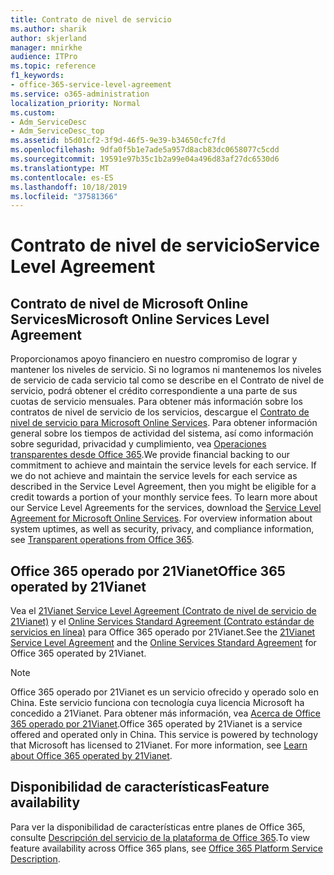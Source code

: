 ```yaml
---
title: Contrato de nivel de servicio
ms.author: sharik
author: skjerland
manager: mnirkhe
audience: ITPro
ms.topic: reference
f1_keywords:
- office-365-service-level-agreement
ms.service: o365-administration
localization_priority: Normal
ms.custom:
- Adm_ServiceDesc
- Adm_ServiceDesc_top
ms.assetid: b5d01cf2-3f9d-46f5-9e39-b34650cfc7fd
ms.openlocfilehash: 9dfa0f5b1e7ade5a957d8acb83dc0658077c5cdd
ms.sourcegitcommit: 19591e97b35c1b2a99e04a496d83af27dc6530d6
ms.translationtype: MT
ms.contentlocale: es-ES
ms.lasthandoff: 10/18/2019
ms.locfileid: "37581366"
---
```

# <a name="service-level-agreement"></a><span data-ttu-id="42b2d-102">Contrato de nivel de servicio</span><span class="sxs-lookup"><span data-stu-id="42b2d-102">Service Level Agreement</span></span>

## <a name="microsoft-online-services-level-agreement"></a><span data-ttu-id="42b2d-103">Contrato de nivel de Microsoft Online Services</span><span class="sxs-lookup"><span data-stu-id="42b2d-103">Microsoft Online Services Level Agreement</span></span>

<span data-ttu-id="42b2d-p101">Proporcionamos apoyo financiero en nuestro compromiso de lograr y mantener los niveles de servicio. Si no logramos ni mantenemos los niveles de servicio de cada servicio tal como se describe en el Contrato de nivel de servicio, podrá obtener el crédito correspondiente a una parte de sus cuotas de servicio mensuales. Para obtener más información sobre los contratos de nivel de servicio de los servicios, descargue el [Contrato de nivel de servicio para Microsoft Online Services](https://go.microsoft.com/fwlink/?linkid=272026). Para obtener información general sobre los tiempos de actividad del sistema, así como información sobre seguridad, privacidad y cumplimiento, vea [Operaciones transparentes desde Office 365](https://go.microsoft.com/fwlink/?linkid=845427).</span><span class="sxs-lookup"><span data-stu-id="42b2d-p101">We provide financial backing to our commitment to achieve and maintain the service levels for each service. If we do not achieve and maintain the service levels for each service as described in the Service Level Agreement, then you might be eligible for a credit towards a portion of your monthly service fees. To learn more about our Service Level Agreements for the services, download the [Service Level Agreement for Microsoft Online Services](https://go.microsoft.com/fwlink/?linkid=272026). For overview information about system uptimes, as well as security, privacy, and compliance information, see [Transparent operations from Office 365](https://go.microsoft.com/fwlink/?linkid=845427).</span></span>
  
## <a name="office-365-operated-by-21vianet"></a><span data-ttu-id="42b2d-108">Office 365 operado por 21Vianet</span><span class="sxs-lookup"><span data-stu-id="42b2d-108">Office 365 operated by 21Vianet</span></span>

<span data-ttu-id="42b2d-109">Vea el [21Vianet Service Level Agreement (Contrato de nivel de servicio de 21Vianet)](https://go.microsoft.com/fwlink/?linkid=846729) y el [Online Services Standard Agreement (Contrato estándar de servicios en línea)](https://go.microsoft.com/fwlink/?linkid=846730) para Office 365 operado por 21Vianet.</span><span class="sxs-lookup"><span data-stu-id="42b2d-109">See the [21Vianet Service Level Agreement](https://go.microsoft.com/fwlink/?linkid=846729) and the [Online Services Standard Agreement](https://go.microsoft.com/fwlink/?linkid=846730) for Office 365 operated by 21Vianet.</span></span> 
  
> [!NOTE]
> <span data-ttu-id="42b2d-p102">Office 365 operado por 21Vianet es un servicio ofrecido y operado solo en China. Este servicio funciona con tecnología cuya licencia Microsoft ha concedido a 21Vianet. Para obtener más información, vea [Acerca de Office 365 operado por 21Vianet](https://go.microsoft.com/fwlink/?linkid=846725).</span><span class="sxs-lookup"><span data-stu-id="42b2d-p102">Office 365 operated by 21Vianet is a service offered and operated only in China. This service is powered by technology that Microsoft has licensed to 21Vianet. For more information, see [Learn about Office 365 operated by 21Vianet](https://go.microsoft.com/fwlink/?linkid=846725).</span></span> 
  
## <a name="feature-availability"></a><span data-ttu-id="42b2d-113">Disponibilidad de características</span><span class="sxs-lookup"><span data-stu-id="42b2d-113">Feature availability</span></span>

<span data-ttu-id="42b2d-114">Para ver la disponibilidad de características entre planes de Office 365, consulte [Descripción del servicio de la plataforma de Office 365](office-365-platform-service-description.md).</span><span class="sxs-lookup"><span data-stu-id="42b2d-114">To view feature availability across Office 365 plans, see [Office 365 Platform Service Description](office-365-platform-service-description.md).</span></span>
  